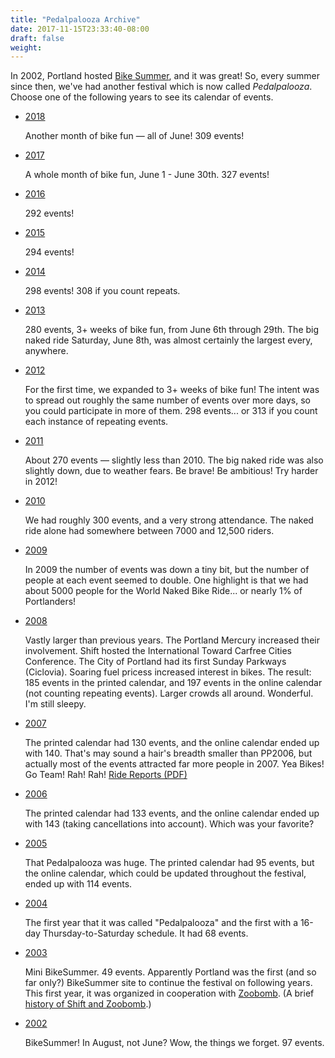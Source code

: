 ```yaml
---
title: "Pedalpalooza Archive"
date: 2017-11-15T23:33:40-08:00
draft: false
weight:
---
```


[comment]: <> (aka, That Fun Thing We Do Every June)

In 2002, Portland hosted [Bike Summer](http://criticalmass.wikia.com/wiki/Bike_Summer!), and it was great! So, every summer since then, we've had another festival which is now called <dfn>Pedalpalooza</dfn>. Choose one of the following years to see its calendar of events.

*   [2018](http://www.shift2bikes.org/cal/viewpp2018.php)

    Another month of bike fun — all of June! 309 events!


*   [2017](http://www.shift2bikes.org/cal/viewpp2017.php)

    A whole month of bike fun, June 1 - June 30th. 327 events!

*   [2016](http://www.shift2bikes.org/cal/viewpp2016.php)

    292 events!

*   [2015](http://www.shift2bikes.org/cal/viewpp2015.php)

    294 events!

*   [2014](http://www.shift2bikes.org/cal/viewpp2014.php)

    298 events! 308 if you count repeats.

*   [2013](http://www.shift2bikes.org/cal/viewpp2013.php)

    280 events, 3+ weeks of bike fun, from June 6th through 29th. The big naked ride Saturday, June 8th, was almost certainly the largest every, anywhere.

*   [2012](http://www.shift2bikes.org/cal/viewpp2012.php)

    For the first time, we expanded to 3+ weeks of bike fun! The intent was to spread out roughly the same number of events over more days, so you could participate in more of them. 298 events... or 313 if you count each instance of repeating events.

*   [2011](http://www.shift2bikes.org/cal/viewpp2011.php)

    About 270 events — slightly less than 2010\. The big naked ride was also slightly down, due to weather fears. Be brave! Be ambitious! Try harder in 2012!

*   [2010](http://www.shift2bikes.org/cal/viewpp2010.php)

    We had roughly 300 events, and a very strong attendance. The naked ride alone had somewhere between 7000 and 12,500 riders.

*   [2009](http://www.shift2bikes.org/cal/viewpp2009.php)

    In 2009 the number of events was down a tiny bit, but the number of people at each event seemed to double. One highlight is that we had about 5000 people for the World Naked Bike Ride... or nearly 1% of Portlanders!

*   [2008](http://www.shift2bikes.org/cal/viewpp2008.php)

    Vastly larger than previous years. The Portland Mercury increased their involvement. Shift hosted the International Toward Carfree Cities Conference. The City of Portland had its first Sunday Parkways (Ciclovia). Soaring fuel pricess increased interest in bikes. The result: 185 events in the printed calendar, and 197 events in the online calendar (not counting repeating events). Larger crowds all around. Wonderful. I'm still sleepy.

*   [2007](http://www.shift2bikes.org/pedalpalooza/pp2007.php)

    The printed calendar had 130 events, and the online calendar ended up with 140\. That's may sound a hair's breadth smaller than PP2006, but actually most of the events attracted far more people in 2007\. Yea Bikes! Go Team! Rah! Rah! [Ride Reports (PDF)](http://www.shift2bikes.org/pedalpalooza/ridereports/pp_reports_2007.pdf)

*   [2006](http://www.shift2bikes.org/pedalpalooza/pp2006.php)

    The printed calendar had 133 events, and the online calendar ended up with 143 (taking cancellations into account). Which was your favorite?

*   [2005](http://www.shift2bikes.org/pedalpalooza/pp2005.shtml)

    That Pedalpalooza was huge. The printed calendar had 95 events, but the online calendar, which could be updated throughout the festival, ended up with 114 events.

*   [2004](http://www.shift2bikes.org/pedalpalooza/pp2004.shtml)

    The first year that it was called "Pedalpalooza" and the first with a 16-day Thursday-to-Saturday schedule. It had 68 events.

*   [2003](http://www.shift2bikes.org/pedalpalooza/pp2003.shtml)

    Mini BikeSummer. 49 events. Apparently Portland was the first (and so far only?) BikeSummer site to continue the festival on following years. This first year, it was organized in cooperation with [Zoobomb](https://www.zoobombpdx.org/). (A brief [history of Shift and Zoobomb](/archive/shift-and-zoobomb-history/).)

*   [2002](http://web.archive.org/web/20020428220445/http://www.bikesummer.org/2002/events/index.htm)

    BikeSummer! In August, not June? Wow, the things we forget. 97 events.
